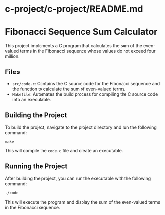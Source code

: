 # c-project/c-project/README.md

# Fibonacci Sequence Sum Calculator

This project implements a C program that calculates the sum of the even-valued terms in the Fibonacci sequence whose values do not exceed four million.

## Files

- `src/code.c`: Contains the C source code for the Fibonacci sequence and the function to calculate the sum of even-valued terms.
- `Makefile`: Automates the build process for compiling the C source code into an executable.

## Building the Project

To build the project, navigate to the project directory and run the following command:

```
make
```

This will compile the `code.c` file and create an executable.

## Running the Project

After building the project, you can run the executable with the following command:

```
./code
```

This will execute the program and display the sum of the even-valued terms in the Fibonacci sequence.